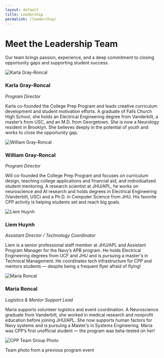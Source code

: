 ```yaml
---
layout: default
title: Leadership
permalink: /leadership/
---
```


<div class="container my-4">
  <h1 class="text-primary">Meet the Leadership Team</h1>
  <p>Our team brings passion, experience, and a deep commitment to closing opportunity gaps and supporting student success.</p>

  <div class="row my-5">
    <div class="col-md-4 text-center">
      <img src="assets/image/karla.jpg" alt="Karla Gray-Roncal" class="img-fluid rounded-circle mb-3" style="max-height: 200px;" />
      <h3 class="text-primary">Karla Gray-Roncal</h3>
      <p><em>Program Director</em></p>
      <p>
        Karla co-founded the College Prep Program and leads creative curriculum development and student motivation efforts. A graduate of Falls Church High School, she holds an Electrical Engineering degree from Vanderbilt, a master’s from USC, and an M.D. from Georgetown. She is now a Neurology resident in Brooklyn. She believes deeply in the potential of youth and works to close the opportunity gap.
      </p>
    </div>
    <div class="col-md-4 text-center">
      <img src="assets/image/will.jpg" alt="William Gray-Roncal" class="img-fluid rounded-circle mb-3" style="max-height: 200px;" />
      <h3 class="text-primary">William Gray-Roncal</h3>
      <p><em>Program Director</em></p>
      <p>
        Will co-founded the College Prep Program and focuses on curriculum design, teaching college applications and financial aid, and individualized student mentoring. A research scientist at JHU/APL, he works on neuroscience and AI research and holds degrees in Electrical Engineering (Vanderbilt, USC) and a Ph.D. in Computer Science from JHU. His favorite CPP activity is helping students set and reach big goals.
      </p>
    </div>
    <div class="col-md-4 text-center">
      <img src="assets/image/liem.jpg" alt="Liem Huynh" class="img-fluid rounded-circle mb-3" style="max-height: 200px;" />
      <h3 class="text-primary">Liem Huynh</h3>
      <p><em>Assistant Director / Technology Coordinator</em></p>
      <p>
        Liem is a senior professional staff member at JHU/APL and Assistant Program Manager for the Navy’s APB program. He holds Electrical Engineering degrees from UCF and JHU and is pursuing a master's in Technical Management. He coordinates tech infrastructure for CPP and mentors students — despite being a frequent flyer afraid of flying!
      </p>
    </div>
  </div>

  <div class="row my-5">
    <div class="col-md-4 offset-md-2 text-center">
      <img src="assets/image/maria.png" alt="Maria Roncal" class="img-fluid rounded-circle mb-3" style="max-height: 200px;" />
      <h3 class="text-primary">Maria Roncal</h3>
      <p><em>Logistics & Mentor Support Lead</em></p>
      <p>
        Maria supports volunteer logistics and event coordination. A Neuroscience graduate from Vanderbilt, she worked in medical research and nonprofit education before joining JHU/APL. She now supports human factors for Navy systems and is pursuing a Master’s in Systems Engineering. Maria was CPP’s first unofficial student — the program was beta-tested on her!
      </p>
    </div>
    <div class="col-md-8 text-center mt-5">
      <img src="assets/image/team.jpg" alt="CPP Team Group Photo" class="img-fluid shadow rounded" />
      <p class="mt-2 text-muted">Team photo from a previous program event</p>
    </div>
  </div>
</div>
